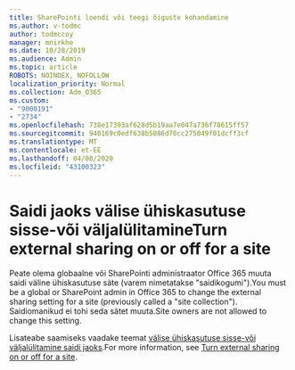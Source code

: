 ```yaml
---
title: SharePointi loendi või teegi õiguste kohandamine
ms.author: v-todmc
author: todmccoy
manager: mnirkhe
ms.date: 10/28/2019
ms.audience: Admin
ms.topic: article
ROBOTS: NOINDEX, NOFOLLOW
localization_priority: Normal
ms.collection: Adm_O365
ms.custom:
- "9000191"
- "2734"
ms.openlocfilehash: 738e17393af628d5b19aa7e047a736f78615ff57
ms.sourcegitcommit: 940169c0edf638b5086d70cc275049f01dcff3cf
ms.translationtype: MT
ms.contentlocale: et-EE
ms.lasthandoff: 04/08/2020
ms.locfileid: "43100323"
---
```

# <a name="turn-external-sharing-on-or-off-for-a-site"></a><span data-ttu-id="2a3ee-102">Saidi jaoks välise ühiskasutuse sisse-või väljalülitamine</span><span class="sxs-lookup"><span data-stu-id="2a3ee-102">Turn external sharing on or off for a site</span></span>

<span data-ttu-id="2a3ee-103">Peate olema globaalne või SharePointi administraator Office 365 muuta saidi väline ühiskasutuse säte (varem nimetatakse "saidikogumi").</span><span class="sxs-lookup"><span data-stu-id="2a3ee-103">You must be a global or SharePoint admin in Office 365 to change the external sharing setting for a site (previously called a "site collection").</span></span> <span data-ttu-id="2a3ee-104">Saidiomanikud ei tohi seda sätet muuta.</span><span class="sxs-lookup"><span data-stu-id="2a3ee-104">Site owners are not allowed to change this setting.</span></span> 

<span data-ttu-id="2a3ee-105">Lisateabe saamiseks vaadake teemat [välise ühiskasutuse sisse-või väljalülitamine saidi jaoks](https://docs.microsoft.com/sharepoint/change-external-sharing-site).</span><span class="sxs-lookup"><span data-stu-id="2a3ee-105">For more information, see [Turn external sharing on or off for a site](https://docs.microsoft.com/sharepoint/change-external-sharing-site).</span></span>
